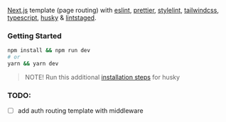 [Next.js](https://nextjs.org/) template (page routing) with [eslint](https://eslint.org/), [prettier](https://prettier.io/), [stylelint](https://stylelint.io/), [tailwindcss](https://tailwindcss.com/), [typescript](https://www.typescriptlang.org/), [husky](https://typicode.github.io/husky/) & [lintstaged](https://github.com/okonet/lint-staged).

### Getting Started

```bash
npm install && npm run dev
# or
yarn && yarn dev
```

> NOTE! Run this additional [installation steps](https://typicode.github.io/husky/getting-started.html) for husky

### TODO:

- [ ] add auth routing template with middleware

